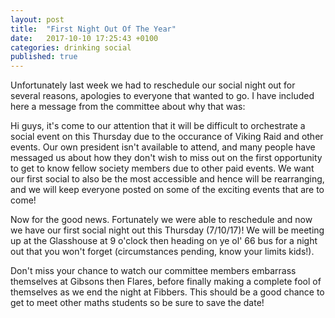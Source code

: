 ```yaml
---
layout: post
title:  "First Night Out Of The Year"
date:   2017-10-10 17:25:43 +0100
categories: drinking social
published: true
---
```

Unfortunately last week we had to reschedule our social night out for several reasons, apologies to everyone that wanted to go. I have included here a message from the committee about why that was:

Hi guys, it's come to our attention that it will be difficult to orchestrate a social event on this Thursday due to the occurance of Viking Raid and other events. Our own president isn't available to attend, and many people have messaged us about how they don't wish to miss out on the first opportunity to get to know fellow society members due to other paid events. We want our first social to also be the most accessible and hence will be rearranging, and we will keep everyone posted on some of the exciting events that are to come!

Now for the good news. Fortunately we were able to reschedule and now we have our first social night out this Thursday (7/10/17)! We will be meeting up at the Glasshouse at 9 o'clock then heading on ye ol' 66 bus for a night out that you won't forget (circumstances pending, know your limits kids!).

Don't miss your chance to watch our committee members embarrass themselves at Gibsons then Flares, before finally making a complete fool of themselves as we end the night at Fibbers. This should be a good chance to get to meet other maths students so be sure to save the date!
